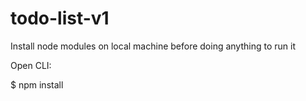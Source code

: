 # todo-list-v1

Install node modules on local machine before doing anything to run it

Open CLI:

$ npm install
